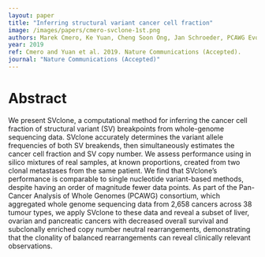 ```yaml
---
layout: paper
title: "Inferring structural variant cancer cell fraction"
image: /images/papers/cmero-svclone-1st.png
authors: Marek Cmero, Ke Yuan, Cheng Soon Ong, Jan Schroeder, PCAWG Evolution and Heterogeneity Working Group, Niall Corcoran, Anthony Papenfuss, Christopher Hovens, Florian Markowetz, Geoff Macintyre, PCAWG Consortium.
year: 2019
ref: Cmero and Yuan et al. 2019. Nature Communications (Accepted).
journal: "Nature Communications (Accepted)"
---
```


# Abstract
We present SVclone, a computational method for inferring the cancer cell fraction of structural variant (SV) breakpoints from whole-genome sequencing data. SVclone accurately determines the variant allele frequencies of both SV breakends, then simultaneously estimates the cancer cell fraction and SV copy number. We assess performance using in silico mixtures of real samples, at known proportions, created from two clonal metastases from the same patient. We find that SVclone’s performance is comparable to single nucleotide variant-based methods, despite having an order of magnitude fewer data points. As part of the Pan-Cancer Analysis of Whole Genomes (PCAWG) consortium, which aggregated whole genome sequencing data from 2,658 cancers across 38 tumour types, we apply SVclone to these data and reveal a subset of liver, ovarian and pancreatic cancers with decreased overall survival and subclonally enriched copy number neutral rearrangements, demonstrating that the clonality of balanced rearrangements can reveal clinically relevant observations.

